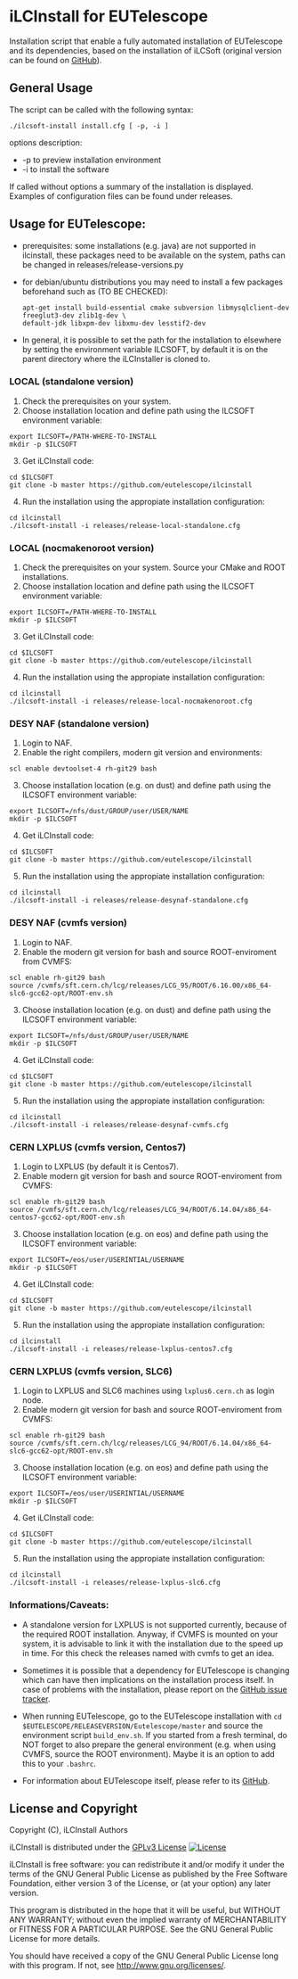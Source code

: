 # iLCInstall for EUTelescope

Installation script that enable a fully automated installation of EUTelescope and its dependencies, based on the installation of iLCSoft (original version can be found on [GitHub](https://github.com/iLCSoft/iLCInstall)).


## General Usage

The script can be called with the following syntax:
```
./ilcsoft-install install.cfg [ -p, -i ]
```
options description:
* -p to preview installation environment
* -i to install the software

If called without options a summary of the installation is displayed. Examples of configuration files can be found under releases.


## Usage for EUTelescope:

* prerequisites: some installations (e.g. java) are not supported in ilcinstall, these packages need to be available on the system, paths can be changed in releases/release-versions.py

* for debian/ubuntu distributions you may need to install a few packages beforehand such as (TO BE CHECKED):
  ```
  apt-get install build-essential cmake subversion libmysqlclient-dev freeglut3-dev zlib1g-dev \
  default-jdk libxpm-dev libxmu-dev lesstif2-dev
  ```

* In general, it is possible to set the path for the installation to elsewhere by setting the environment variable ILCSOFT, by default it is on the parent directory where the iLCInstaller is cloned to.

### LOCAL (standalone version)

1. Check the prerequisites on your system.
2. Choose installation location and define path using the ILCSOFT environment variable:
  ```
  export ILCSOFT=/PATH-WHERE-TO-INSTALL
  mkdir -p $ILCSOFT
  ```
3. Get iLCInstall code:
  ```
  cd $ILCSOFT
  git clone -b master https://github.com/eutelescope/ilcinstall
  ```
4. Run the installation using the appropiate installation configuration:
  ```
  cd ilcinstall
  ./ilcsoft-install -i releases/release-local-standalone.cfg
  ```

### LOCAL (nocmakenoroot version)

1. Check the prerequisites on your system. Source your CMake and ROOT installations.
2. Choose installation location and define path using the ILCSOFT environment variable:
  ```
  export ILCSOFT=/PATH-WHERE-TO-INSTALL
  mkdir -p $ILCSOFT
  ```
3. Get iLCInstall code:
  ```
  cd $ILCSOFT
  git clone -b master https://github.com/eutelescope/ilcinstall
  ```
4. Run the installation using the appropiate installation configuration:
  ```
  cd ilcinstall
  ./ilcsoft-install -i releases/release-local-nocmakenoroot.cfg
  ```

### DESY NAF (standalone version)

1. Login to NAF.
2. Enable the right compilers, modern git version and environments:
  ```
  scl enable devtoolset-4 rh-git29 bash
  ```
3. Choose installation location (e.g. on dust) and define path using the ILCSOFT environment variable: 
  ```
  export ILCSOFT=/nfs/dust/GROUP/user/USER/NAME
  mkdir -p $ILCSOFT
  ```
4. Get iLCInstall code:
  ```
  cd $ILCSOFT
  git clone -b master https://github.com/eutelescope/ilcinstall
  ```
5. Run the installation using the appropiate installation configuration:
  ```
  cd ilcinstall
  ./ilcsoft-install -i releases/release-desynaf-standalone.cfg
  ```

### DESY NAF (cvmfs version)

1. Login to NAF.
2. Enable the modern git version for bash and source ROOT-enviroment from CVMFS:
  ```
  scl enable rh-git29 bash
  source /cvmfs/sft.cern.ch/lcg/releases/LCG_95/ROOT/6.16.00/x86_64-slc6-gcc62-opt/ROOT-env.sh
  ```
3. Choose installation location (e.g. on dust) and define path using the ILCSOFT environment variable:
  ```
  export ILCSOFT=/nfs/dust/GROUP/user/USER/NAME
  mkdir -p $ILCSOFT
  ```
4. Get iLCInstall code:
  ```
  cd $ILCSOFT
  git clone -b master https://github.com/eutelescope/ilcinstall
  ```
5. Run the installation	using the appropiate installation configuration:
  ```
  cd ilcinstall
  ./ilcsoft-install -i releases/release-desynaf-cvmfs.cfg
  ```

### CERN LXPLUS (cvmfs version, Centos7)

1. Login to LXPLUS (by default it is Centos7).
2. Enable modern git version for bash and source ROOT-enviroment from CVMFS:
  ```
  scl enable rh-git29 bash
  source /cvmfs/sft.cern.ch/lcg/releases/LCG_94/ROOT/6.14.04/x86_64-centos7-gcc62-opt/ROOT-env.sh
  ```
3. Choose installation location (e.g. on eos) and define path using the ILCSOFT environment variable:
  ```
  export ILCSOFT=/eos/user/USERINTIAL/USERNAME
  mkdir -p $ILCSOFT
  ```
4. Get iLCInstall code:
  ```
  cd $ILCSOFT
  git clone -b master https://github.com/eutelescope/ilcinstall
  ```
5. Run the installation using the appropiate installation configuration:
  ```
  cd ilcinstall
  ./ilcsoft-install -i releases/release-lxplus-centos7.cfg
  ```

### CERN LXPLUS (cvmfs version, SLC6)

1. Login to LXPLUS and SLC6 machines using `lxplus6.cern.ch` as login node.
2. Enable modern git version for bash and source ROOT-enviroment from CVMFS:
  ```
  scl enable rh-git29 bash
  source /cvmfs/sft.cern.ch/lcg/releases/LCG_94/ROOT/6.14.04/x86_64-slc6-gcc62-opt/ROOT-env.sh
  ```
3. Choose installation location (e.g. on eos) and define path using the ILCSOFT environment variable:
  ```
  export ILCSOFT=/eos/user/USERINTIAL/USERNAME
  mkdir -p $ILCSOFT
  ```
4. Get iLCInstall code:
  ```
  cd $ILCSOFT
  git clone -b master https://github.com/eutelescope/ilcinstall
  ```
5. Run the installation using the appropiate installation configuration:
  ```
  cd ilcinstall
  ./ilcsoft-install -i releases/release-lxplus-slc6.cfg
  ```

### Informations/Caveats:

* A standalone version for LXPLUS is not supported currently, because of the required ROOT installation. Anyway, if
CVMFS is mounted on your system, it is advisable to link it with the installation due to the speed up in time.
For this check the releases named with cvmfs to get an idea.

* Sometimes it is possible that a dependency for EUTelescope is changing which can have then implications on the 
installation process itself. In case of problems with the installation, please report on the 
[GitHub issue tracker](https://github.com/eutelescope/iLCInstall/issues).

* When running EUTelescope, go to the EUTelescope installation with `cd $EUTELESCOPE/RELEASEVERSION/Eutelescope/master`
and source the environment script `build_env.sh`. If you started from a fresh terminal, do NOT forget to also prepare
the general environment (e.g. when using CVMFS, source the ROOT environment). Maybe it is an option to add this to 
your `.bashrc`.

* For information about EUTelescope itself, please refer to its [GitHub](https://github.com/eutelescope/eutelescope).


## License and Copyright
Copyright (C), iLCInstall Authors

iLCInstall is distributed under the [GPLv3 License](http://www.gnu.org/licenses/gpl-3.0.en.html)
[![License](https://www.gnu.org/graphics/gplv3-127x51.png)](https://www.gnu.org/licenses/gpl-3.0.en.html)

iLCInstall is free software: you can redistribute it and/or modify it under the terms of the GNU General Public License as published by the Free Software Foundation, either version 3 of the License, or (at your option) any later version.

This program is distributed in the hope that it will be useful, but WITHOUT ANY WARRANTY; without even the implied warranty of MERCHANTABILITY or FITNESS FOR A PARTICULAR PURPOSE.  See the GNU General Public License for more details.

You should have received a copy of the GNU General Public License long with this program.  If not, see <http://www.gnu.org/licenses/>.
